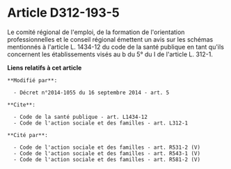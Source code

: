 # Article D312-193-5

Le comité régional de l'emploi, de la formation de l'orientation professionnelles et le conseil régional émettent un avis sur
les schémas mentionnés à l'article L. 1434-12 du code de la santé publique en tant qu'ils concernent les établissements visés
au b du 5° du I de l'article L. 312-1.

**Liens relatifs à cet article**

	**Modifié par**:

	  - Décret n°2014-1055 du 16 septembre 2014 - art. 5

	**Cite**:

	  - Code de la santé publique - art. L1434-12
	  - Code de l'action sociale et des familles - art. L312-1

	**Cité par**:

	  - Code de l'action sociale et des familles - art. R531-2 (V)
	  - Code de l'action sociale et des familles - art. R543-1 (V)
	  - Code de l'action sociale et des familles - art. R581-2 (V)
